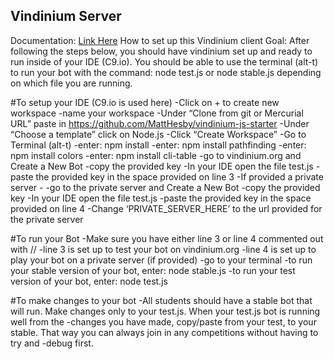 ## Vindinium Server
Documentation: [Link Here](u.smtcs.rocks/vinddoc)
How to set up this Vindinium client
Goal: After following the steps below, you should have vindinium set up and ready to run inside of your IDE  (C9.io). You should be able to use the terminal (alt-t) to run your bot with the command: node test.js or node stable.js depending on which file you are running.

#To setup your IDE (C9.io is used here)
-Click on + to create new workspace
-name your workspace
-Under “Clone from git or Mercurial URL” paste in https://github.com/MattHesby/vindinium-js-starter
-Under “Choose a template” click on Node.js
-Click “Create Workspace”
-Go to Terminal (alt-t)
-enter: npm install
-enter: npm install pathfinding
-enter: npm install colors
-enter: npm install cli-table
-go to vindinium.org and Create a New Bot
-copy the provided key
-In your IDE open the file test.js
-paste the provided key in the space provided on line 3
-If provided a private server -
-go to the private server and Create a New Bot
-copy the provided key
-In your IDE open the file test.js
-paste the provided key in the space provided on line 4
-Change ‘PRIVATE_SERVER_HERE’ to the url provided for the private server

#To run your Bot
-Make sure you have either line 3 or line 4 commented out with //
-line 3 is set up to test your bot on vindinium.org
-line 4 is set up to play your bot on a private server (if provided)
-go to your terminal
-to run your stable version of your bot, enter: node stable.js
-to run your test version of your bot, enter: node test.js

#To make changes to your bot
-All students should have a stable bot that will run.  Make changes only to your test.js.  When your test.js bot is running well from the -changes you have made, copy/paste from your test, to your stable.  That way you can always join in any competitions without having to try and -debug first.
